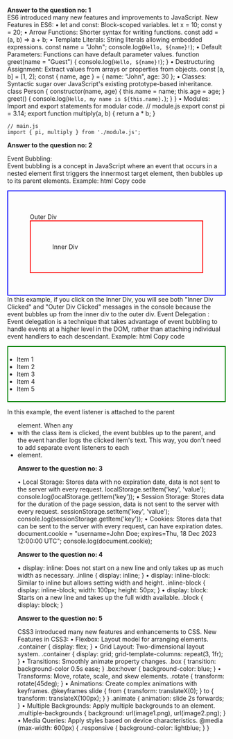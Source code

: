 __Answer to the question no: 1__ </br>
ES6 introduced many new features and improvements to JavaScript.
    New Features in ES6:
    •	let and const: Block-scoped variables.
    let x = 10;
    const y = 20;
    •	Arrow Functions: Shorter syntax for writing functions.
    const add = (a, b) => a + b;
    •	Template Literals: String literals allowing embedded expressions.
    const name = "John";
    console.log(`Hello, ${name}!`);
    •	Default Parameters: Functions can have default parameter values.
    function greet(name = "Guest") {
      console.log(`Hello, ${name}!`);
    }
    •	Destructuring Assignment: Extract values from arrays or properties from objects.
    const [a, b] = [1, 2];
    const { name, age } = { name: "John", age: 30 };
    •	Classes: Syntactic sugar over JavaScript's existing prototype-based inheritance.
    class Person {
      constructor(name, age) {
        this.name = name;
        this.age = age;
      }
      greet() {
        console.log(`Hello, my name is ${this.name}.`);
      }
    }
    •	Modules: Import and export statements for modular code.
    // module.js
    export const pi = 3.14;
    export function multiply(a, b) {
      return a * b;
    }
    
    // main.js
    import { pi, multiply } from './module.js';

__Answer to the question no: 2__</br>

Event Bubbling:  
Event bubbling is a concept in JavaScript where an event that occurs in a nested element first triggers the innermost target element, then bubbles up to its parent elements.
Example:
html
Copy code
<!DOCTYPE html>
<html lang="en">
<head>
  <meta charset="UTF-8">
  <meta name="viewport" content="width=device-width, initial-scale=1.0">
  <title>Event Bubbling</title>
</head>
<body>
  <div id="outer" style="padding: 50px; border: 2px solid blue;">
    Outer Div
    <div id="inner" style="padding: 50px; border: 2px solid red;">
      Inner Div
    </div>
  </div>

  <script>
    document.getElementById("inner").addEventListener("click", function() {
      console.log("Inner Div Clicked");
    });

    document.getElementById("outer").addEventListener("click", function() {
      console.log("Outer Div Clicked");
    });
  </script>
</body>
</html>
In this example, if you click on the Inner Div, you will see both "Inner Div Clicked" and "Outer Div Clicked" messages in the console because the event bubbles up from the inner div to the outer div.
Event Delegation : 
Event delegation is a technique that takes advantage of event bubbling to handle events at a higher level in the DOM, rather than attaching individual event handlers to each descendant.
Example:
html
Copy code
<!DOCTYPE html>
<html lang="en">
<head>
  <meta charset="UTF-8">
  <meta name="viewport" content="width=device-width, initial-scale=1.0">
  <title>Event Delegation</title>
</head>
<body>
  <ul id="parent" style="border: 2px solid green; padding: 20px;">
    <li class="item">Item 1</li>
    <li class="item">Item 2</li>
    <li class="item">Item 3</li>
    <li class="item">Item 4</li>
    <li class="item">Item 5</li>
  </ul>

  <script>
    document.getElementById("parent").addEventListener("click", function(event) {
      if (event.target && event.target.matches("li.item")) {
        console.log("List item clicked: " + event.target.textContent);
      }
    });
  </script>
</body>
</html>
In this example, the event listener is attached to the parent <ul> element. When any <li> with the class item is clicked, the event bubbles up to the parent, and the event handler logs the clicked item's text. This way, you don't need to add separate event listeners to each <li> element.

__Answer to the question no: 3__</br>

•	Local Storage: Stores data with no expiration date, data is not sent to the server with every request.
localStorage.setItem('key', 'value');
console.log(localStorage.getItem('key'));
•	Session Storage: Stores data for the duration of the page session, data is not sent to the server with every request.
sessionStorage.setItem('key', 'value');
console.log(sessionStorage.getItem('key'));
•	Cookies: Stores data that can be sent to the server with every request, can have expiration dates.
document.cookie = "username=John Doe; expires=Thu, 18 Dec 2023 12:00:00 UTC";
console.log(document.cookie);

__Answer to the question no: 4__</br>

•	display: inline: Does not start on a new line and only takes up as much width as necessary.
.inline {
  display: inline;
}
•	display: inline-block: Similar to inline but allows setting width and height.
.inline-block {
  display: inline-block;
  width: 100px; height: 50px;
}
•	display: block: Starts on a new line and takes up the full width available.
.block {
  display: block;
}

__Answer to the question no: 5__</br>

CSS3 introduced many new features and enhancements to CSS.
New Features in CSS3:
•	Flexbox: Layout model for arranging elements.
.container {
  display: flex;
}
•	Grid Layout: Two-dimensional layout system.
.container {
  display: grid;
  grid-template-columns: repeat(3, 1fr);
}
•	Transitions: Smoothly animate property changes.
.box {
  transition: background-color 0.5s ease;
}
.box:hover {
  background-color: blue;
}
•	Transforms: Move, rotate, scale, and skew elements.
.rotate {
  transform: rotate(45deg);
}
•	Animations: Create complex animations with keyframes.
@keyframes slide {
  from { transform: translateX(0); }
  to { transform: translateX(100px); }
}
.animate {
  animation: slide 2s forwards;
}
•	Multiple Backgrounds: Apply multiple backgrounds to an element.
.multiple-backgrounds {
  background: url(image1.png), url(image2.png);
}
•	Media Queries: Apply styles based on device characteristics.
@media (max-width: 600px) {
  .responsive {
    background-color: lightblue;
  }
}
